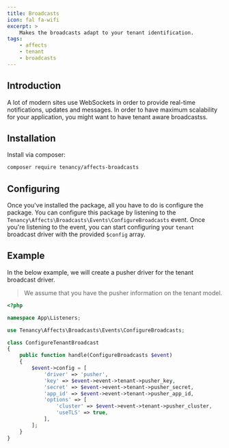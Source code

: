 ```yaml
---
title: Broadcasts
icon: fal fa-wifi
excerpt: >
    Makes the broadcasts adapt to your tenant identification.
tags:
    - affects
    - tenant
    - broadcasts
---
```


## Introduction
A lot of modern sites use WebSockets in order to provide real-time notifications, updates and messages. In order to have maximum scalability for your application, you might want to have tenant aware broadcastss.

## Installation
Install via composer:
```bash
composer require tenancy/affects-broadcasts
```

## Configuring
Once you've installed the package, all you have to do is configure the package. You can configure this package by listening to the `Tenancy\Affects\Broadcasts\Events\ConfigureBroadcasts` event. Once you're listening to the event, you can start configuring your `tenant` broadcast driver with the provided `$config` array.

## Example
In the below example, we will create a pusher driver for the tenant broadcast driver.

> We assume that you have the pusher information on the tenant model.
```php
<?php

namespace App\Listeners;

use Tenancy\Affects\Broadcasts\Events\ConfigureBroadcasts;

class ConfigureTenantBroadcast
{
    public function handle(ConfigureBroadcasts $event)
    {
        $event->config = [
            'driver' => 'pusher',
            'key' => $event->event->tenant->pusher_key,
            'secret' => $event->event->tenant->pusher_secret,
            'app_id' => $event->event->tenant->pusher_app_id,
            'options' => [
                'cluster' => $event->event->tenant->pusher_cluster,
                'useTLS' => true,
            ],
        ];
    }
}
```